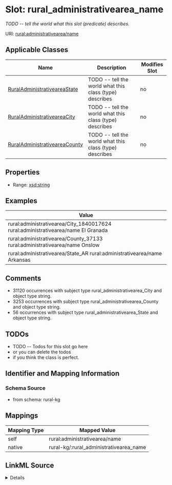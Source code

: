 

# Slot: rural_administrativearea_name


_TODO -- tell the world what this slot (predicate) describes._





URI: [rural:administrativearea/name](http://sail.ua.edu/ruralkg/administrativearea/name)



<!-- no inheritance hierarchy -->





## Applicable Classes

| Name | Description | Modifies Slot |
| --- | --- | --- |
| [RuralAdministrativeareaState](../classes/RuralAdministrativeareaState.md) | TODO -- tell the world what this class (type) describes |  no  |
| [RuralAdministrativeareaCity](../classes/RuralAdministrativeareaCity.md) | TODO -- tell the world what this class (type) describes |  no  |
| [RuralAdministrativeareaCounty](../classes/RuralAdministrativeareaCounty.md) | TODO -- tell the world what this class (type) describes |  no  |







## Properties

* Range: [xsd:string](http://www.w3.org/2001/XMLSchema#string)






## Examples

| Value |
| --- |
| rural:administrativearea/City_1840017624 rural:administrativearea/name El Granada |
| rural:administrativearea/County_37133 rural:administrativearea/name Onslow |
| rural:administrativearea/State_AR rural:administrativearea/name Arkansas |

## Comments

* 31120 occurrences with subject type rural_administrativearea_City and object type string.
* 3253 occurrences with subject type rural_administrativearea_County and object type string.
* 56 occurrences with subject type rural_administrativearea_State and object type string.

## TODOs

* TODO -- Todos for this slot go here
* or you can delete the todos
* if you think the class is perfect.

## Identifier and Mapping Information







### Schema Source


* from schema: rural-kg




## Mappings

| Mapping Type | Mapped Value |
| ---  | ---  |
| self | rural:administrativearea/name |
| native | rural-kg/:rural_administrativearea_name |




## LinkML Source

<details>
```yaml
name: rural_administrativearea_name
description: TODO -- tell the world what this slot (predicate) describes.
todos:
- TODO -- Todos for this slot go here
- or you can delete the todos
- if you think the class is perfect.
comments:
- 31120 occurrences with subject type rural_administrativearea_City and object type
  string.
- 3253 occurrences with subject type rural_administrativearea_County and object type
  string.
- 56 occurrences with subject type rural_administrativearea_State and object type
  string.
examples:
- value: rural:administrativearea/City_1840017624 rural:administrativearea/name El
    Granada
- value: rural:administrativearea/County_37133 rural:administrativearea/name Onslow
- value: rural:administrativearea/State_AR rural:administrativearea/name Arkansas
from_schema: rural-kg
rank: 1000
slot_uri: rural:administrativearea/name
alias: rural_administrativearea_name
domain_of:
- rural_administrativearea_City
- rural_administrativearea_County
- rural_administrativearea_State
range: string

```
</details>
